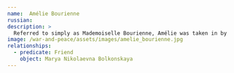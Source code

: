 ```yaml
---
name:  Amélie Bourienne
russian: 
description: >
  Referred to simply as Mademoiselle Bourienne, Amélie was taken in by the Bolkonsky family as a penniless orphan and has lived ever since on the old Prince’s remote country estate as a companion for his daughter Marya. In many ways they are an unlikely fit – where Marya is shy and devout, Mlle Bourienne is girlish and eager to socialise, with a flirtatious streak that soon catches the attention of the men in her life. As her name suggests, she's French.
image: /war-and-peace/assets/images/amelie_bourienne.jpg
relationships:
  - predicate: Friend
    object: Marya Nikolaevna Bolkonskaya
---
```

